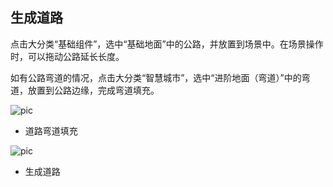 ## 生成道路

点击大分类“基础组件”，选中“基础地面”中的公路，并放置到场景中。在场景操作时，可以拖动公路延长长度。<br>

如有公路弯道的情况，点击大分类“智慧城市”，选中“进阶地面（弯道）”中的弯道，放置到公路边缘，完成弯道填充。

![pic](/images/view/3D/32.png)
- 道路弯道填充

![pic](/images/view/3D/33.png)
- 生成道路